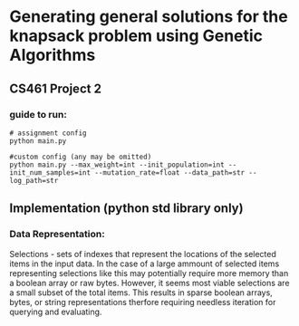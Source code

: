 # Generating general solutions for the knapsack problem using Genetic Algorithms
## CS461 Project 2

### guide to run:
```
# assignment config
python main.py

#custom config (any may be omitted)
python main.py --max_weight=int --init_population=int --init_num_samples=int --mutation_rate=float --data_path=str --log_path=str
```
## Implementation (python std library only)
### Data Representation:
Selections - sets of indexes that represent the locations of the selected items in the input data.  In the case of a large ammount of selected items representing selections like this may potentially require more memory than a boolean array or raw bytes.  However, it seems most viable selections are a small subset of the total items. This results in sparse boolean arrays, bytes, or string representations therfore requiring needless iteration for querying and evaluating.